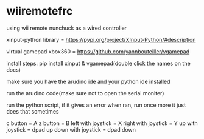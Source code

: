 # wiiremotefrc
using wii remote nunchuck as a wired controller 

xinput-python library = https://pypi.org/project/XInput-Python/#description

virtual gamepad xbox360 = https://github.com/yannbouteiller/vgamepad

install steps:
pip install xinput & vgamepad(double click the names on the docs)

make sure you have the arudino ide and your python ide installed

run the arudino code(make sure not to open the serial moniter)

run the python script, if it gives an error when ran, run once more it just does that sometimes

c button = A
z button = B
left with joystick = X
right with joystick = Y
up with joystick = dpad up
down with joystick = dpad down






